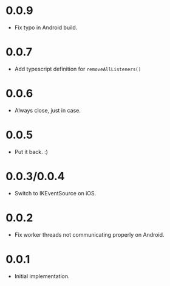 0.0.9
=====

* Fix typo in Android build.

0.0.7
=====

* Add typescript definition for `removeAllListeners()`

0.0.6
=====

* Always close, just in case.

0.0.5
=====

* Put it back.  :)

0.0.3/0.0.4
===========

* Switch to IKEventSource on iOS.

0.0.2
=====

* Fix worker threads not communicating properly on Android.

0.0.1
=====

* Initial implementation.
